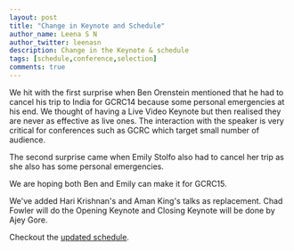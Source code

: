 ```yaml
---
layout: post
title: "Change in Keynote and Schedule"
author_name: Leena S N
author_twitter: leenasn
description: Change in the Keynote & schedule
tags: [schedule,conference,selection]
comments: true
---
```


We hit with the first surprise when Ben Orenstein mentioned that he had to cancel his trip to India for GCRC14 because some personal emergencies at his end. We thought of having a Live Video Keynote but then realised they are never as effective as live ones. The interaction with the speaker is very critical for conferences such as GCRC which target small number of audience.

The second surprise came when Emily Stolfo also had to cancel her trip as she also has some personal emergencies. 

We are hoping both Ben and Emily can make it for GCRC15.

We've added Hari Krishnan's and Aman King's talks as replacement. Chad Fowler will do the Opening Keynote and Closing Keynote will be done by Ajey Gore.

Checkout the [updated schedule](https://bitly.com/gcrc-schedule). 


